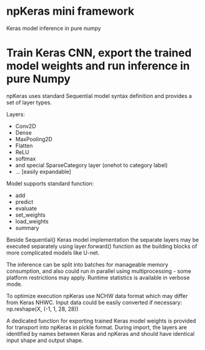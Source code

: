 # npKeras mini framework
Keras model inference in pure numpy

# Train Keras CNN, export the trained model weights and run inference in pure Numpy

npKeras uses standard Sequential model syntax definition and provides a set of layer types.

Layers:
* Conv2D
* Dense
* MaxPooling2D
* Flatten
* ReLU
* softmax
* and special SparseCategory layer (onehot to category label)
* ... [easily expandable] 

Model supports standard function:
* add 
* predict
* evaluate
* set_weights
* load_weights
* summary

Beside Sequential() Keras model implementation the separate layers may be executed separately using layer.forward() function as the building blocks of more complicated models like U-net.

The inference can be split into batches for manageable memory consumption, and also could run in parallel using multiprocessing - some platform restrictions may apply. Runtime statistics is available in verbose mode.

To optimize execution npKeras use NCHW data format which may differ from Keras NHWC. 
Input data could be easily converted if necessary:  np.reshape(X, (-1, 1, 28, 28))

A dedicated function for exporting trained Keras model weights is provided for transport into npKeras in pickle format. During import, the layers are identified by names between Keras and npKeras and should have identical input shape and output shape.

